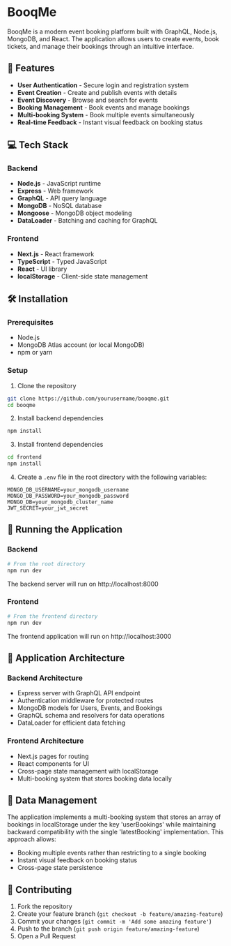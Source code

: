 # BooqMe

BooqMe is a modern event booking platform built with GraphQL, Node.js, MongoDB, and React. The application allows users to create events, book tickets, and manage their bookings through an intuitive interface.

## 🚀 Features

- **User Authentication** - Secure login and registration system
- **Event Creation** - Create and publish events with details
- **Event Discovery** - Browse and search for events
- **Booking Management** - Book events and manage bookings
- **Multi-booking System** - Book multiple events simultaneously
- **Real-time Feedback** - Instant visual feedback on booking status

## 💻 Tech Stack

### Backend
- **Node.js** - JavaScript runtime
- **Express** - Web framework
- **GraphQL** - API query language
- **MongoDB** - NoSQL database
- **Mongoose** - MongoDB object modeling
- **DataLoader** - Batching and caching for GraphQL

### Frontend
- **Next.js** - React framework
- **TypeScript** - Typed JavaScript
- **React** - UI library
- **localStorage** - Client-side state management

## 🛠️ Installation

### Prerequisites
- Node.js
- MongoDB Atlas account (or local MongoDB)
- npm or yarn

### Setup

1. Clone the repository
```bash
git clone https://github.com/yourusername/booqme.git
cd booqme
```

2. Install backend dependencies
```bash
npm install
```

3. Install frontend dependencies
```bash
cd frontend
npm install
```

4. Create a `.env` file in the root directory with the following variables:
```
MONGO_DB_USERNAME=your_mongodb_username
MONGO_DB_PASSWORD=your_mongodb_password
MONGO_DB=your_mongodb_cluster_name
JWT_SECRET=your_jwt_secret
```

## 🚀 Running the Application

### Backend
```bash
# From the root directory
npm run dev
```
The backend server will run on http://localhost:8000

### Frontend
```bash
# From the frontend directory
npm run dev
```
The frontend application will run on http://localhost:3000

## 📱 Application Architecture

### Backend Architecture
- Express server with GraphQL API endpoint
- Authentication middleware for protected routes
- MongoDB models for Users, Events, and Bookings
- GraphQL schema and resolvers for data operations
- DataLoader for efficient data fetching

### Frontend Architecture
- Next.js pages for routing
- React components for UI
- Cross-page state management with localStorage
- Multi-booking system that stores booking data locally

## 💾 Data Management

The application implements a multi-booking system that stores an array of bookings in localStorage under the key 'userBookings' while maintaining backward compatibility with the single 'latestBooking' implementation. This approach allows:

- Booking multiple events rather than restricting to a single booking
- Instant visual feedback on booking status
- Cross-page state persistence

## 🤝 Contributing

1. Fork the repository
2. Create your feature branch (`git checkout -b feature/amazing-feature`)
3. Commit your changes (`git commit -m 'Add some amazing feature'`)
4. Push to the branch (`git push origin feature/amazing-feature`)
5. Open a Pull Request
